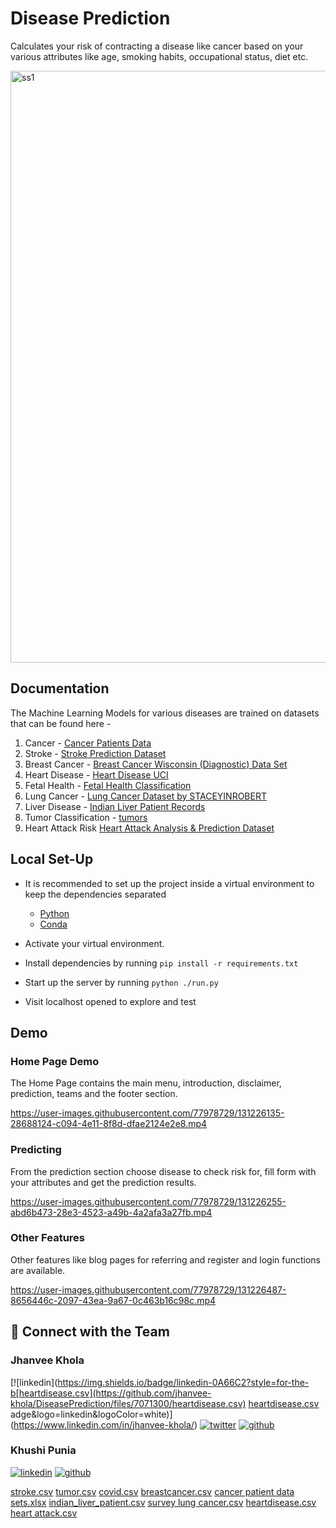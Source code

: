 
# Disease Prediction
Calculates your risk of contracting a disease like cancer based on your various attributes like age, smoking habits, occupational status, diet etc.

<img width="947" alt="ss1" src="https://user-images.githubusercontent.com/77978729/131225661-fad5db54-aa3a-41e6-89bb-473a689167e9.png">

## Documentation
The Machine Learning Models for various diseases are trained on datasets that can be found here -
1. Cancer - [Cancer Patients Data](https://www.kaggle.com/rishidamarla/cancer-patients-data) 
2. Stroke - [Stroke Prediction Dataset](https://www.kaggle.com/fedesoriano/stroke-prediction-dataset)
3. Breast Cancer - [Breast Cancer Wisconsin (Diagnostic) Data Set](https://www.kaggle.com/uciml/breast-cancer-wisconsin-data)
4. Heart Disease - [Heart Disease UCI](https://www.kaggle.com/ronitf/heart-disease-uci)
5. Fetal Health - [Fetal Health Classification](https://www.kaggle.com/andrewmvd/fetal-health-classification)
6. Lung Cancer - [Lung Cancer Dataset by STACEYINROBERT](https://www.kaggle.com/imkrkannan/lung-cancer-dataset-by-staceyinrobert)
7. Liver Disease - [Indian Liver Patient Records](https://www.kaggle.com/uciml/indian-liver-patient-records)
8. Tumor Classification - [tumors](https://www.kaggle.com/samsonqian/tumors)
9. Heart Attack Risk [Heart Attack Analysis & Prediction Dataset](https://www.kaggle.com/rashikrahmanpritom/heart-attack-analysis-prediction-dataset)


## Local Set-Up
* It is recommended to set up the project inside a virtual environment to keep the dependencies separated
    * [Python](https://realpython.com/python-virtual-environments-a-primer/#why-the-need-for-virtual-environments)
    * [Conda](https://docs.conda.io/projects/conda/en/latest/user-guide/tasks/manage-environments.html)

* Activate your virtual environment.
* Install dependencies by running ```pip install -r requirements.txt```
* Start up the server by running ```python ./run.py```
* Visit localhost opened to explore and test

## Demo
### Home Page Demo
The Home Page contains the main menu, introduction, disclaimer, prediction, teams and the footer section.

https://user-images.githubusercontent.com/77978729/131226135-28688124-c094-4e11-8f8d-dfae2124e2e8.mp4

### Predicting
From the prediction section choose disease to check risk for, fill form with your attributes and get the prediction results.

https://user-images.githubusercontent.com/77978729/131226255-abd6b473-28e3-4523-a49b-4a2afa3a27fb.mp4

### Other Features
Other features like blog pages for referring and register and login functions are available.

https://user-images.githubusercontent.com/77978729/131226487-8656446c-2097-43ea-9a67-0c463b16c98c.mp4


## 🔗 Connect with the Team
### Jhanvee Khola
[![linkedin](https://img.shields.io/badge/linkedin-0A66C2?style=for-the-b[heartdisease.csv](https://github.com/jhanvee-khola/DiseasePrediction/files/7071300/heartdisease.csv)
[heartdisease.csv](https://github.com/jhanvee-khola/DiseasePrediction/files/7071301/heartdisease.csv)
adge&logo=linkedin&logoColor=white)](https://www.linkedin.com/in/jhanvee-khola/)
[![twitter](https://img.shields.io/badge/twitter-1DA1F2?style=for-the-badge&logo=twitter&logoColor=white)](https://twitter.com/jhanvee_khola)
[![github](https://img.shields.io/badge/GitHub-100000?style=for-the-badge&logo=github&logoColor=white)](https://github.com/jhanvee-khola)

### Khushi Punia
[![linkedin](https://img.shields.io/badge/linkedin-0A66C2?style=for-the-badge&logo=linkedin&logoColor=white)](https://www.linkedin.com/in/khushi-punia-7261b5204)
[![github](https://img.shields.io/badge/GitHub-100000?style=for-the-badge&logo=github&logoColor=white)](https://github.com/khushipunia21)

[stroke.csv](https://github.com/jhanvee-khola/DiseasePrediction/files/7071220/stroke.csv)
[tumor.csv](https://github.com/jhanvee-khola/DiseasePrediction/files/7071236/tumor.csv)
[covid.csv](https://github.com/jhanvee-khola/DiseasePrediction/files/7071237/covid.csv)
[breastcancer.csv](https://github.com/jhanvee-khola/DiseasePrediction/files/7071238/breastcancer.csv)
[cancer patient data sets.xlsx](https://github.com/jhanvee-khola/DiseasePrediction/files/7071239/cancer.patient.data.sets.xlsx)
[indian_liver_patient.csv](https://github.com/jhanvee-khola/DiseasePrediction/files/7071252/indian_liver_patient.csv)
[survey lung cancer.csv](https://github.com/jhanvee-khola/DiseasePrediction/files/7071283/survey.lung.cancer.csv)
[heartdisease.csv](https://github.com/jhanvee-khola/DiseasePrediction/files/7071305/heartdisease.csv)
[heart attack.csv](https://github.com/jhanvee-khola/DiseasePrediction/files/7071303/heart.attack.csv)








